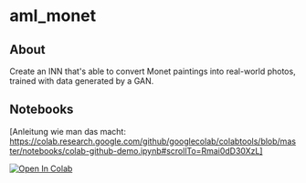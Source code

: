 # aml_monet
## About
Create an INN that's able to convert Monet paintings into real-world photos, trained with data generated by a GAN.

## Notebooks
[Anleitung wie man das macht: https://colab.research.google.com/github/googlecolab/colabtools/blob/master/notebooks/colab-github-demo.ipynb#scrollTo=Rmai0dD30XzL]

[![Open In Colab](https://colab.research.google.com/assets/colab-badge.svg)](https://colab.research.google.com/github/JonasHell/aml_monet/blob/main/notebooks/KaggleDateninPytorch.ipynb)
